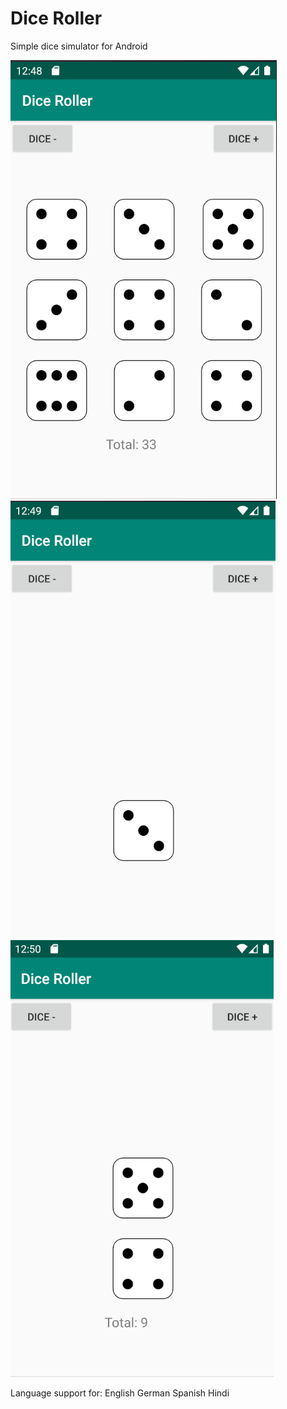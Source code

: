 # Dice Roller

Simple dice simulator for Android

<img src = "https://github.com/mike006322/DiceRoller/blob/master/play%20store%20images/Localizations/English/Screenshots/dice_roller_1.png?raw=true">
<img src = "https://github.com/mike006322/DiceRoller/blob/master/play%20store%20images/Localizations/English/Screenshots/dice_roller_2.png?raw=true">
<img src = "https://github.com/mike006322/DiceRoller/blob/master/play%20store%20images/Localizations/English/Screenshots/dice_roller_3.png?raw=true">

Language support for:
English
German
Spanish
Hindi